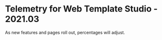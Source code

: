 # Telemetry for Web Template Studio - 2021.03

As new features and pages roll out, percentages  will adjust.

